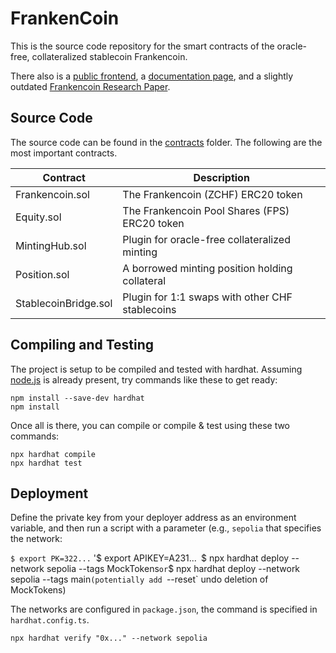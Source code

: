 # FrankenCoin

This is the source code repository for the smart contracts of the oracle-free, collateralized stablecoin Frankencoin.

There also is a [public frontend](https://frankencoin.com), a [documentation page](https://docs.frankencoin.com), and a slightly outdated [Frankencoin Research Paper](https://www.snb.ch/n/mmr/reference/sem_2022_06_03_maire/source/sem_2022_06_03_maire.n.pdf).

## Source Code

The source code can be found in the [contracts](contracts) folder. The following are the most important contracts.

| Contract      | Description |
| ----------- | ----------- |
| Frankencoin.sol       | The Frankencoin (ZCHF) ERC20 token |
| Equity.sol            | The Frankencoin Pool Shares (FPS) ERC20 token |
| MintingHub.sol        | Plugin for oracle-free collateralized minting |
| Position.sol          | A borrowed minting position holding collateral |
| StablecoinBridge.sol  | Plugin for 1:1 swaps with other CHF stablecoins |

## Compiling and Testing
The project is setup to be compiled and tested with hardhat. Assuming [node.js](https://heynode.com/tutorial/install-nodejs-locally-nvm/) is already present, try commands like these to get ready:

```shell
npm install --save-dev hardhat
npm install
```

Once all is there, you can compile or compile & test using these two commands:

```shell
npx hardhat compile
npx hardhat test
```

## Deployment
Define the private key from your deployer address as an environment variable, and then run a script with
a parameter (e.g., `sepolia` that specifies the network:

`$ export PK=322...` 
'$ export APIKEY=A231...`
`$ npx hardhat deploy --network sepolia --tags MockTokens`
or
`$ npx hardhat deploy --network sepolia --tags main` (potentially add  `--reset` undo deletion of MockTokens)

The networks are configured in `package.json`, the command is specified in `hardhat.config.ts`.

`npx hardhat verify "0x..." --network sepolia`
